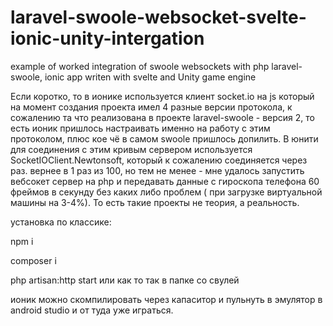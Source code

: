 # laravel-swoole-websocket-svelte-ionic-unity-intergation
example of worked integration of swoole websockets with php laravel-swoole, ionic app writen with svelte and Unity game engine

Если коротко, то в ионике используется клиент socket.io на js который на момент создания проекта имел 4 разные версии протокола, к сожалению та что реализована в проекте laravel-swoole - версия 2, то есть ионик пришлось настраивать именно на работу
с этим протоколом, плюс кое чё в самом swoole пришлось допилить. В юнити для соединения с этим кривым сервером используется SocketIOClient.Newtonsoft, который к сожалению соединяется через раз. вернее в 1 раз из 100, но тем не менее - мне удалось запустить вебсокет сервер на php и передавать данные с гироскопа
телефона 60 фреймов в секунду без каких либо проблем ( при загрузке виртуальной машины на 3-4%). То есть такие проекты не теория, а реальность.

установка по классике:

npm i

composer i

php artisan:http start или как то так в папке со свулей

ионик можно скомпилировать через капаситор и пульнуть в эмулятор в android studio и от туда уже играться.
